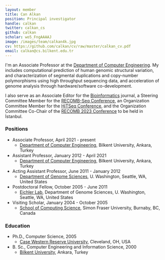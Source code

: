 ```yaml
---
layout: member
title: Can Alkan
position: Principal investigator
handle: calkan
twitter: calkan_cs
github: calkan
scholar: wo5_FngAAAAJ
image: /images/team/calkan4k.jpg
cv: https://github.com/calkan/cv/raw/master/calkan_cv.pdf
email: calkan@cs.bilkent.edu.tr
---
```


I'm an Associate Professor at the [Department of Computer Engineering](http://www.cs.bilkent.edu.tr/). My includes computational prediction of human genomic structural variation, and characterization of segmental duplications and copy-number polymorphisms using high throughput sequencing data, and acceleration of genome analysis through hardware/software co-development.

I also serve as an Associate Editor for the [Bioinformatics](https://academic.oup.com/bioinformatics) journal, a Steering Committee Member for the [RECOMB-Seq Conference](https://recomb-seq.github.io/), an Organization Committee Member for the [HiTSeq Conference](http://hitseq.org/), and the Organization Committee Co-Chair of the [RECOMB 2023 Conference](http://recomb2023.bilkent.edu.tr/) to be held in İstanbul.

### Positions

- Associate Professor, April 2021 - present
  - [Department of Computer Engineering](http://www.cs.bilkent.edu.tr/), Bilkent University, Ankara, Turkey
- Assistant Professor, January 2012 - April 2021
  - [Department of Computer Engineering](http://www.cs.bilkent.edu.tr/), Bilkent University, Ankara, Turkey
- Acting Assistant Professor, June 2011 - January 2012
  - [Department of Genome Sciences](http://www.gs.washington.edu/), U. Washington, Seattle, WA, United States
- Postdoctoral Fellow, October 2005 - June 2011
  - [Eichler Lab](http://eichlerlab.gs.washington.edu/), Department of Genome Sciences, U. Washington, Seattle, WA, United States
- Visiting Scholar, January 2004 - October 2005
  - [School of Computing Science](http://cs.sfu.ca/), Simon Fraser University, Burnaby, BC, Canada

### Education

- Ph.D., Computer Science, 2005
  - [Case Western Reserve University](https://engineering.case.edu/computer-and-data-sciences), Cleveland, OH, USA
- B. Sc., Computer Engineering and Information Science, 2000
  - [Bilkent University](http://www.cs.bilkent.edu.tr/), Ankara, Turkey


